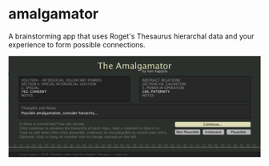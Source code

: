 # amalgamator

A brainstorming app that uses Roget's Thesaurus hierarchal data and your experience to form possible connections.

![Amalgamator App](https://github.com/kappter/amalgamator/blob/master/amalgamation.png)
